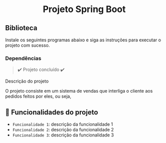 <h1 align = "center" > Projeto Spring Boot </h1>

<h2> Biblioteca </h1>

<p> Instale os seguintes programas abaixo e siga as instruções para executar o projeto com sucesso.


<h3> Dependências </h3>



> :heavy_check_mark: Projeto concluído :heavy_check_mark:


<p2> Descrição do projeto </p2>

O projeto consiste em um sistema de vendas que interliga o cliente aos pedidos feitos por eles, ou seja, 


## :hammer: Funcionalidades do projeto

- `Funcionalidade 1`: descrição da funcionalidade 1
- `Funcionalidade 2`: descrição da funcionalidade 2
- `Funcionalidade 3`: descrição da funcionalidade 3

